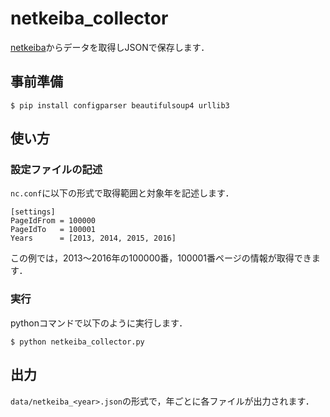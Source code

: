 # netkeiba_collector

[netkeiba](http://www.netkeiba.com/)からデータを取得しJSONで保存します．  

## 事前準備
```
$ pip install configparser beautifulsoup4 urllib3
```

## 使い方

### 設定ファイルの記述
`nc.conf`に以下の形式で取得範囲と対象年を記述します．  
```
[settings]
PageIdFrom = 100000
PageIdTo   = 100001
Years      = [2013, 2014, 2015, 2016]

```
この例では，2013〜2016年の100000番，100001番ページの情報が取得できます．

### 実行
pythonコマンドで以下のように実行します．
```
$ python netkeiba_collector.py
```

## 出力
`data/netkeiba_<year>.json`の形式で，年ごとに各ファイルが出力されます．
